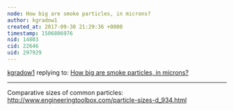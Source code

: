 ```yaml
---
node: How big are smoke particles, in microns?
author: kgradow1
created_at: 2017-09-30 21:29:36 +0000
timestamp: 1506806976
nid: 14803
cid: 22646
uid: 297929
---
```




[kgradow1](../profile/kgradow1) replying to: [How big are smoke particles, in microns?](../notes/warren/08-30-2017/how-big-are-smoke-particles-in-microns)

----
Comparative sizes of common particles:  http://www.engineeringtoolbox.com/particle-sizes-d_934.html